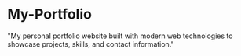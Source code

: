 # My-Portfolio
"My personal portfolio website built with modern web technologies to showcase projects, skills, and contact information."
